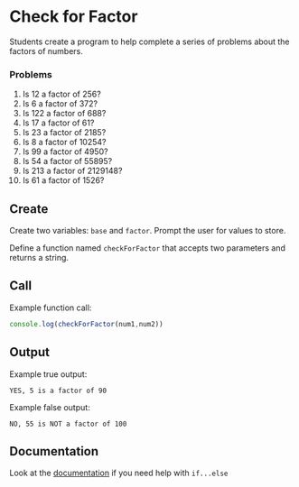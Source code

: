 # Check for Factor

Students create a program to help complete a series of problems about
the factors of numbers.

### Problems

1. Is 12 a factor of 256?
2. Is 6 a factor of 372?
3. Is 122 a factor of 688?
4. Is 17 a factor of 61?
5. Is 23 a factor of 2185?
6. Is 8 a factor of 10254?
7. Is 99 a factor of 4950?
8. Is 54 a factor of 55895?
9. Is 213 a factor of 2129148?
10. Is 61 a factor of 1526?

## Create

Create two variables: `base` and `factor`. Prompt the user for values to store.

Define a function named `checkForFactor` that accepts two parameters and returns
a string.

## Call

Example function call:
```js
console.log(checkForFactor(num1,num2))
```

## Output

Example true output:
```
YES, 5 is a factor of 90
```
Example false output:
```
NO, 55 is NOT a factor of 100
```

## Documentation

Look at the [documentation]() if you need help with `if...else`
